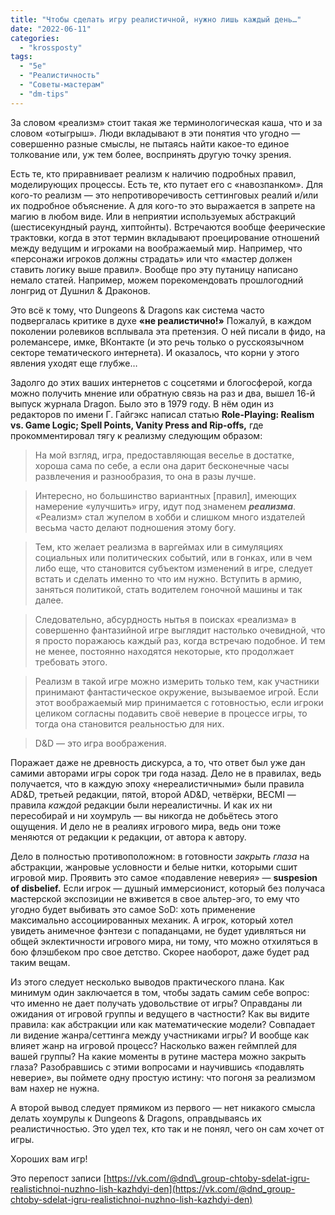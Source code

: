```yaml
---
title: "Чтобы сделать игру реалистичной, нужно лишь каждый день…"
date: "2022-06-11"
categories: 
  - "krossposty"
tags: 
  - "5e"
  - "Реалистичность"
  - "Советы-мастерам"
  - "dm-tips"
---
```


За словом «реализм» стоит такая же терминологическая каша, что и за словом «отыгрыш». Люди вкладывают в эти понятия что угодно — совершенно разные смыслы, не пытаясь найти какое-то единое толкование или, уж тем более, воспринять другую точку зрения.

Есть те, кто приравнивает реализм к наличию подробных правил, моделирующих процессы. Есть те, кто путает его с «навозпанком». Для кого-то реализм — это непротиворечивость сеттинговых реалий и/или их подробное объяснение. А для кого-то это выражается в запрете на магию в любом виде. Или в неприятии используемых абстракций (шестисекундный раунд, хиптойнты). Встречаются вообще феерические трактовки, когда в этот термин вкладывают проецирование отношений между ведущим и игроками на воображаемый мир. Например, что «персонажи игроков должны страдать» или что «мастер должен ставить логику выше правил». Вообще про эту путаницу написано немало статей. Например, можем порекомендовать прошлогодний лонгрид от Душнил & Драконов.

Это всё к тому, что Dungeons & Dragons как система часто подвергалась критике в духе **«не реалистично!»** Пожалуй, в каждом поколении ролевиков всплывала эта претензия. О ней писали в фидо, на ролемансере, имке, ВКонтакте (и это речь только о русскоязычном секторе тематического интернета). И оказалось, что корни у этого явления уходят еще глубже…

Задолго до этих ваших интернетов с соцсетями и блогосферой, когда можно получить мнение или обратную связь на раз и два, вышел 16-й выпуск журнала Dragon. Было это в 1979 году. В нём один из редакторов по имени Г. Гайгэкс написал статью **Role-Playing: Realism vs. Game Logic; Spell Points, Vanity Press and Rip-offs,** где прокомментировал тягу к реализму следующим образом:

> На мой взгляд, игра, предоставляющая веселье в достатке, хороша сама по себе, а если она дарит бесконечные часы развлечения и разнообразия, то она в разы лучше.

> Интересно, но большинство вариантных \[правил\], имеющих намерение «улучшить» игру, идут под знаменем **_реализма_**. «Реализм» стал жупелом в хобби и слишком много издателей весьма часто делают подношения этому богу.

> Тем, кто желает реализма в варгеймах или в симуляциях социальных или политических событий, или в гонках, или в чем либо еще, что становится субъектом изменений в игре, следует встать и сделать именно то что им нужно. Вступить в армию, заняться политикой, стать водителем гоночной машины и так далее.

> Следовательно, абсурдность нытья в поисках «реализма» в совершенно фантазийной игре выглядит настолько очевидной, что я просто поражаюсь каждый раз, когда встречаю подобное. И тем не менее, постоянно находятся некоторые, кто продолжает требовать этого.

> Реализм в такой игре можно измерить только тем, как участники принимают фантастическое окружение, вызываемое игрой. Если этот воображаемый мир принимается с готовностью, если игроки целиком согласны подавить своё неверие в процессе игры, то тогда она становится реальностью для них.

> D&D — это игра воображения.

Поражает даже не древность дискурса, а то, что ответ был уже дан самими авторами игры сорок три года назад. Дело не в правилах, ведь получается, что в каждую эпоху «нереалистичными» были правила AD&D, третьей редакции, пятой, второй AD&D, четвёрки, BECMI — правила _каждой_ редакции были нереалистичны. И как их ни пересобирай и ни хоумруль — вы никогда не добьётесь этого ощущения. И дело не в реалиях игрового мира, ведь они тоже меняются от редакции к редакции, от автора к автору.

Дело в полностью противоположном: в готовности _закрыть глаза_ на абстракции, жанровые условности и белые нитки, которыми сшит игровой мир. Проявить это самое «подавление неверия» — **suspesion of disbelief.** Если игрок — душный иммерсионист, который без получаса мастерской экспозиции не вживется в свое альтер-эго, то ему что угодно будет выбивать это самое SoD: хоть применение максимально ассоциированных механик. А игрок, который хотел увидеть анимечное фэнтези с попаданцами, не будет удивляться ни общей эклектичности игрового мира, ни тому, что можно отхиляться в бою флэшбеком про свое детство. Скорее наоборот, даже будет рад таким вещам.

Из этого следует несколько выводов практического плана. Как минимум один заключается в том, чтобы задать самим себе вопрос: что именно не дает получать удовольствие от игры? Оправданы ли ожидания от игровой группы и ведущего в частности? Как вы видите правила: как абстракции или как математические модели? Совпадает ли видение жанра/сеттинга между участниками игры? И вообще как влияет жанр на игровой процесс? Насколько важен геймплей для вашей группы? На какие моменты в рутине мастера можно закрыть глаза? Разобравшись с этими вопросами и научившись «подавлять неверие», вы поймете одну простую истину: что погоня за реализмом вам нахер не нужна.

А второй вывод следует прямиком из первого — нет никакого смысла делать хоумрулы к Dungeons & Dragons, оправдываясь их реалистичностью. Это удел тех, кто так и не понял, чего он сам хочет от игры.

Хороших вам игр!

Это перепост записи [https://vk.com/@dnd\_group-chtoby-sdelat-igru-realistichnoi-nuzhno-lish-kazhdyi-den](https://vk.com/@dnd_group-chtoby-sdelat-igru-realistichnoi-nuzhno-lish-kazhdyi-den)
